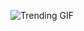 
<!-- GIF_SECTION -->
![Trending GIF](https://media0.giphy.com/media/v1.Y2lkPThiYjIxNzcyczVtOHpmaG54bHJoYjJheWV0bWI4cWdxNjRzdDZhZ2M0ZzV5bGg3ZCZlcD12MV9naWZzX3NlYXJjaCZjdD1n/3ohzdYt5HYinIx13ji/giphy.gif)
<!-- END_GIF_SECTION -->
